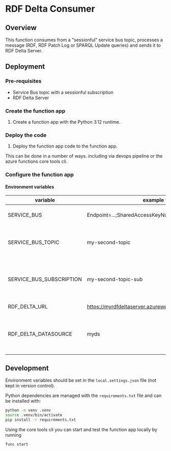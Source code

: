 # RDF Delta Consumer

## Overview

This function consumes from a "sessionful" service bus topic, processes a message
(RDF, RDF Patch Log or SPARQL Update queries) and sends it to RDF Delta Server.

## Deployment

### Pre-requisites

- Service Bus topic with a sessionful subscription
- RDF Delta Server

### Create the function app

1. Create a function app with the Python 3.12 runtime.

### Deploy the code

1. Deploy the function app code to the function app.

This can be done in a number of ways. including via devops pipeline or
the azure functions core tools cli.

### Configure the function app

#### Environment variables

| variable                 | example value                                            | description                                                   |
| ------------------------ | -------------------------------------------------------- | ------------------------------------------------------------- |
| SERVICE_BUS              | Endpoint=...;SharedAccessKeyName=...;SharedAccessKey=... | service bus connection string                                 |
| SERVICE_BUS_TOPIC        | my-second-topic                                          | name of service bus topic to consume from                     |
| SERVICE_BUS_SUBSCRIPTION | my-second-topic-sub                                      | name of service bus subscription (must have sessions enabled) |
| RDF_DELTA_URL            | https://myrdfdeltaserver.azurewebsites.net               | url for rdf delta server                                      |
| RDF_DELTA_DATASOURCE     | myds                                                     | datasource name to submit patch logs to in rdf delta server   |

## Development

Environment variables should be set in the `local.settings.json` file (not kept in
version control).

Python dependencies are managed with the `requirements.txt` file and can be installed
with:

```bash
python -m venv .venv
source .venv/bin/activate
pip install -r requirements.txt
```

Using the core tools cli you can start and test the function app locally by running

```bash
func start
```
